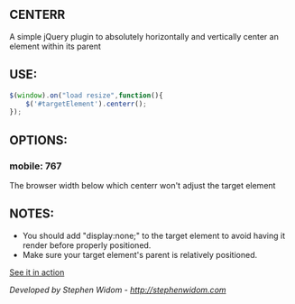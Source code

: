 ## CENTERR
A simple jQuery plugin to absolutely horizontally and vertically center an element within its parent

## USE:
```js
$(window).on("load resize",function(){
	$('#targetElement').centerr();
});
```

## OPTIONS:
### mobile:   767
The browser width below which centerr won't adjust the target element

## NOTES:
- You should add "display:none;" to the target element to avoid having it render before properly positioned.
- Make sure your target element's parent is relatively positioned.

[See it in action](http://stephenwidom.com/centerr)

*Developed by Stephen Widom - http://stephenwidom.com*